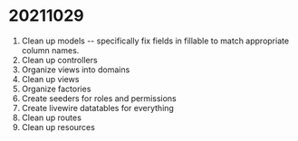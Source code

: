 # 20211029
1. Clean up models -- specifically fix fields in fillable to match appropriate column names.
1. Clean up controllers
2. Organize views into domains
3. Clean up views
4. Organize factories
5. Create seeders for roles and permissions
6. Create livewire datatables for everything
7. Clean up routes
8. Clean up resources